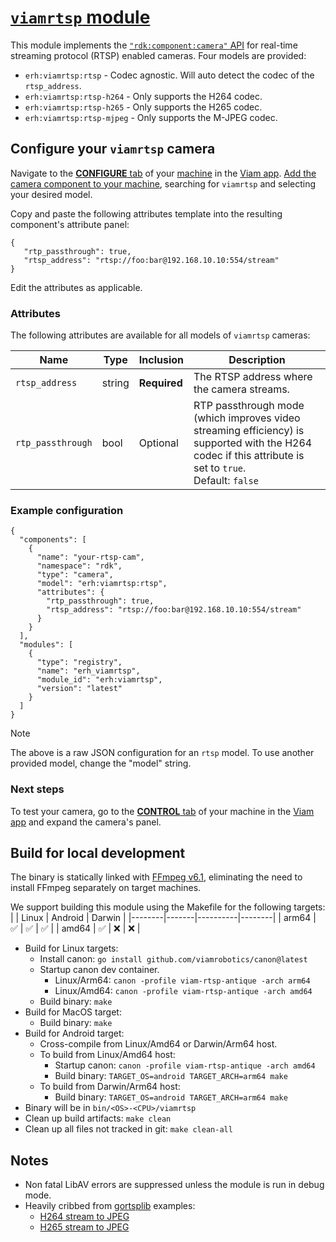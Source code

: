 # [`viamrtsp` module](https://app.viam.com/module/erh/viamrtsp)

This module implements the [`"rdk:component:camera"` API](https://docs.viam.com/components/camera/) for real-time streaming protocol (RTSP) enabled cameras.
Four models are provided:
* `erh:viamrtsp:rtsp` - Codec agnostic. Will auto detect the codec of the `rtsp_address`.
* `erh:viamrtsp:rtsp-h264` - Only supports the H264 codec.
* `erh:viamrtsp:rtsp-h265` - Only supports the H265 codec.
* `erh:viamrtsp:rtsp-mjpeg` - Only supports the M-JPEG codec.

## Configure your `viamrtsp` camera

Navigate to the [**CONFIGURE** tab](https://docs.viam.com/build/configure/) of your [machine](https://docs.viam.com/fleet/machines/) in the [Viam app](https://app.viam.com/).
[Add the camera component to your machine](https://docs.viam.com/build/configure/#components), searching for `viamrtsp` and selecting your desired model.

Copy and paste the following attributes template into the resulting component's attribute panel:

```
{
   "rtp_passthrough": true,
   "rtsp_address": "rtsp://foo:bar@192.168.10.10:554/stream"
}
```

Edit the attributes as applicable.

### Attributes

The following attributes are available for all models of `viamrtsp` cameras:

| Name    | Type   | Inclusion    | Description |
| ------- | ------ | ------------ | ----------- |
| `rtsp_address` | string | **Required** | The RTSP address where the camera streams. |
| `rtp_passthrough` | bool | Optional | RTP passthrough mode (which improves video streaming efficiency) is supported with the H264 codec if this attribute is set to `true`. <br> Default: `false` |

### Example configuration

```
{
  "components": [
    {
      "name": "your-rtsp-cam",
      "namespace": "rdk",
      "type": "camera",
      "model": "erh:viamrtsp:rtsp",
      "attributes": {
        "rtp_passthrough": true,
        "rtsp_address": "rtsp://foo:bar@192.168.10.10:554/stream"
      }
    }
  ],
  "modules": [
    {
      "type": "registry",
      "name": "erh_viamrtsp",
      "module_id": "erh:viamrtsp",
      "version": "latest"
    }
  ]
}
```

> [!NOTE]
> The above is a raw JSON configuration for an `rtsp` model.
> To use another provided model, change the "model" string.

### Next steps

To test your camera, go to the [**CONTROL** tab](https://docs.viam.com/fleet/control/) of your machine in the [Viam app](https://app.viam.com) and expand the camera's panel.

## Build for local development

The binary is statically linked with [FFmpeg v6.1](https://github.com/FFmpeg/FFmpeg/tree/release/6.1), eliminating the need to install FFmpeg separately on target machines.

We support building this module using the Makefile for the following targets:
|        | Linux | Android  | Darwin |
|--------|-------|----------|--------|
| arm64  | ✅    | ✅       | ✅     |
| amd64  | ✅    | ❌       | ❌     |

* Build for Linux targets:
    * Install canon: `go install github.com/viamrobotics/canon@latest`
    * Startup canon dev container.
        * Linux/Arm64: `canon -profile viam-rtsp-antique -arch arm64`
        * Linux/Amd64: `canon -profile viam-rtsp-antique -arch amd64`
    * Build binary: `make`
* Build for MacOS target:
    * Build binary: `make`
* Build for Android target:
    * Cross-compile from Linux/Amd64 or Darwin/Arm64 host.
    * To build from Linux/Amd64 host:
        * Startup canon: `canon -profile viam-rtsp-antique -arch amd64`
        * Build binary: `TARGET_OS=android TARGET_ARCH=arm64 make`
    * To build from Darwin/Arm64 host:
        * Build binary: `TARGET_OS=android TARGET_ARCH=arm64 make`
* Binary will be in `bin/<OS>-<CPU>/viamrtsp`
* Clean up build artifacts: `make clean`
* Clean up all files not tracked in git: `make clean-all`

## Notes

* Non fatal LibAV errors are suppressed unless the module is run in debug mode.
* Heavily cribbed from [gortsplib](https://github.com/bluenviron/gortsplib) examples:
    * [H264 stream to JPEG](https://github.com/bluenviron/gortsplib/blob/main/examples/client-play-format-h264-convert-to-jpeg/main.go)
    * [H265 stream to JPEG](https://github.com/bluenviron/gortsplib/blob/main/examples/client-play-format-h265-convert-to-jpeg/main.go)
